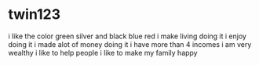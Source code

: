 # twin123
i like the color green silver and black blue red
i make living doing it
i enjoy doing it 
i made alot of money doing it
i have more than 4 incomes 
i am very wealthy
i like to help people 
i like to make my family happy
